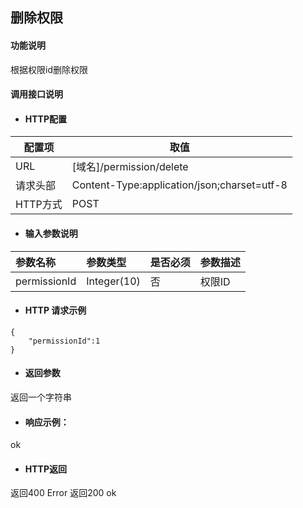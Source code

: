 ## 删除权限

#### 功能说明

根据权限id删除权限


#### 调用接口说明

* #### HTTP配置

| 配置项 | 取值 |
| --- | --- |
| URL | \[域名\]/permission/delete|
| 请求头部 | Content-Type:application/json;charset=utf-8 |
| HTTP方式 | POST|

* #### 输入参数说明

| 参数名称 | 参数类型 | 是否必须 | 参数描述 |
| :--- | :--- | :--- | :--- |
| permissionId| Integer\(10\) | 否 | 权限ID|


* #### HTTP 请求示例

```
{
    "permissionId":1
}
```

* #### 返回参数
返回一个字符串


* #### 响应示例：
ok


* #### HTTP返回

返回400 Error
返回200 ok




